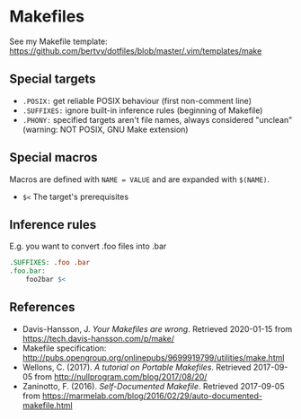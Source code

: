 # Makefiles

See my Makefile template: <https://github.com/bertvv/dotfiles/blob/master/.vim/templates/make>

## Special targets

- `.POSIX:` get reliable POSIX behaviour (first non-comment line)
- `.SUFFIXES:` ignore built-in inference rules (beginning of Makefile)
- `.PHONY:` specified targets aren't file names, always considered "unclean" (warning: NOT POSIX, GNU Make extension)

## Special macros

Macros are defined with `NAME = VALUE` and are expanded with `$(NAME)`.

- `$<` The target's prerequisites

## Inference rules

E.g. you want to convert .foo files into .bar

```Makefile
.SUFFIXES: .foo .bar
.foo.bar:
    foo2bar $<
```

## References

- Davis-Hansson, J. *Your Makefiles are wrong*. Retrieved 2020-01-15 from <https://tech.davis-hansson.com/p/make/>
- Makefile specification: <http://pubs.opengroup.org/onlinepubs/9699919799/utilities/make.html>
- Wellons, C. (2017). *A tutorial on Portable Makefiles*. Retrieved 2017-09-05 from <http://nullprogram.com/blog/2017/08/20/>
- Zaninotto, F. (2016). *Self-Documented Makefile*. Retrieved 2017-09-05 from <https://marmelab.com/blog/2016/02/29/auto-documented-makefile.html>
